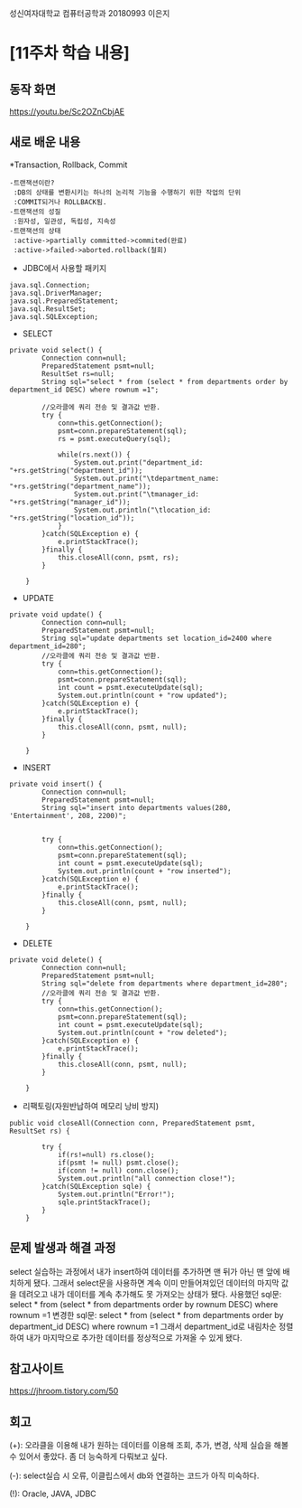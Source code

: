 성신여자대학교 컴퓨터공학과 20180993 이은지

[11주차 학습 내용]
=============
동작 화면
-------
https://youtu.be/Sc2OZnCbjAE

새로 배운 내용
-------------
*Transaction, Rollback, Commit
```
-트랜잭션이란?
 :DB의 상태를 변환시키는 하나의 논리적 기능을 수행하기 위한 작업의 단위
 :COMMIT되거나 ROLLBACK됨.
-트랜잭션의 성질
 :원자성, 일관성, 독립성, 지속성
-트랜잭션의 상태
 :active->partially committed->commited(완료)
 :active->failed->aborted.rollback(철회)
```

* JDBC에서 사용할 패키지
```
java.sql.Connection;
java.sql.DriverManager;
java.sql.PreparedStatement;
java.sql.ResultSet;
java.sql.SQLException;
```

* SELECT
```
private void select() {
		Connection conn=null;
		PreparedStatement psmt=null;
		ResultSet rs=null;
		String sql="select * from (select * from departments order by department_id DESC) where rownum =1";
		
		//오라클에 쿼리 전송 및 결과값 반환.
		try {
			conn=this.getConnection();
			psmt=conn.prepareStatement(sql);
			rs = psmt.executeQuery(sql);
			
			while(rs.next()) {
				System.out.print("department_id: "+rs.getString("department_id"));
				System.out.print("\tdepartment_name: "+rs.getString("department_name"));
				System.out.print("\tmanager_id: "+rs.getString("manager_id"));
				System.out.println("\tlocation_id: "+rs.getString("location_id"));
			}
		}catch(SQLException e) {
			e.printStackTrace();
		}finally {
			this.closeAll(conn, psmt, rs);
		}
		
	}
```

* UPDATE
```
private void update() {
		Connection conn=null;
		PreparedStatement psmt=null;
		String sql="update departments set location_id=2400 where department_id=280";
		//오라클에 쿼리 전송 및 결과값 반환.
		try {
			conn=this.getConnection();
			psmt=conn.prepareStatement(sql);
			int count = psmt.executeUpdate(sql);
			System.out.println(count + "row updated");
		}catch(SQLException e) {
			e.printStackTrace();
		}finally {
			this.closeAll(conn, psmt, null);
		}
		
	}
```

* INSERT
```
private void insert() {
		Connection conn=null;
		PreparedStatement psmt=null;
		String sql="insert into departments values(280, 'Entertainment', 208, 2200)";
		

		try {
			conn=this.getConnection();
			psmt=conn.prepareStatement(sql);
			int count = psmt.executeUpdate(sql);
			System.out.println(count + "row inserted");
		}catch(SQLException e) {
			e.printStackTrace();
		}finally {
			this.closeAll(conn, psmt, null);
		}
		
	}
```

* DELETE
```
private void delete() {
		Connection conn=null;
		PreparedStatement psmt=null;
		String sql="delete from departments where department_id=280";
		//오라클에 쿼리 전송 및 결과값 반환.
		try {
			conn=this.getConnection();
			psmt=conn.prepareStatement(sql);
			int count = psmt.executeUpdate(sql);
			System.out.println(count + "row deleted");
		}catch(SQLException e) {
			e.printStackTrace();
		}finally {
			this.closeAll(conn, psmt, null);
		}
		
	}
 ```
 
* 리팩토링(자원반납하여 메모리 낭비 방지)
```
public void closeAll(Connection conn, PreparedStatement psmt, ResultSet rs) {
		
		try {
			if(rs!=null) rs.close();
			if(psmt != null) psmt.close();
			if(conn != null) conn.close();
			System.out.println("all connection close!");
		}catch(SQLException sqle) {
			System.out.println("Error!");
			sqle.printStackTrace();
		}
	}
```
  

문제 발생과 해결 과정
-------------
select 실습하는 과정에서 내가 insert하여 데이터를 추가하면 맨 뒤가 아닌 맨 앞에 배치하게 됐다. 그래서 select문을 사용하면 계속 이미 만들어져있던 데이터의 마지막 값을 데려오고 내가 데이터를 계속 추가해도 못 가져오는 상태가 됐다.
사용했던 sql문: select * from (select * from departments order by rownum DESC) where rownum =1
변경한 sql문:  select * from (select * from departments order by department_id DESC) where rownum =1
그래서 department_id로 내림차순 정렬하여 내가 마지막으로 추가한 데이터를 정상적으로 가져올 수 있게 됐다.
		

참고사이트
----------
https://jhroom.tistory.com/50


회고
------
(+): 오라클을 이용해 내가 원하는 데이터를 이용해 조회, 추가, 변경, 삭제 실습을 해볼 수 있어서 좋았다. 좀 더 능숙하게 다뤄보고 싶다.

(-): select실습 시 오류, 이클립스에서 db와 연결하는 코드가 아직 미숙하다.

(!): Oracle, JAVA, JDBC

